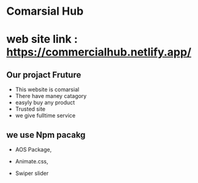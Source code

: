 # Comarsial Hub
# web site link : https://commercialhub.netlify.app/

## Our projact Fruture

- This website is comarsial
- There have maney catagory
- easyly buy any product
- Trusted site
- we give fulltime service
## we use Npm pacakg
- AOS Package,

- Animate.css,

- Swiper slider


